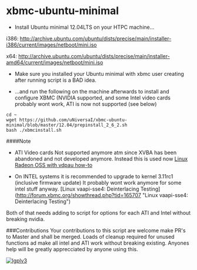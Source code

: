 xbmc-ubuntu-minimal
===================

* Install Ubuntu minimal 12.04LTS on your HTPC machine...

i386: http://archive.ubuntu.com/ubuntu/dists/precise/main/installer-i386/current/images/netboot/mini.iso

x64: http://archive.ubuntu.com/ubuntu/dists/precise/main/installer-amd64/current/images/netboot/mini.iso

* Make sure you installed your Ubuntu minimal with xbmc user creating after running script is a BAD idea.

* ...and run the following on the machine afterwards to install and configure XBMC (NVIDIA supported, and some Intel video cards probably wont work, ATI is now not supported (see below)

```
cd ~ 
wget https://github.com/uNiversaI/xbmc-ubuntu-minimal/blob/master/12.04/prepinstall_2_6_2.sh
bash ./xbmcinstall.sh
```

####Note

* ATI Video cards Not supported anymore atm since XVBA has been abandoned and not developed anymore.
Instead this is used now [Linux Radeon OSS with vdpau how-to](http://forum.xbmc.org/showthread.php?tid=174854 "Linux Radeon OSS with vdpau how-to")

* On INTEL systems it is recommended to upgrade to kernel 3.11rc1 (inclusive firmware update) It probably wont work anymore for some intel stuff anyway.
[Linux vaapi-sse4: Deinterlacing Testing] (http://forum.xbmc.org/showthread.php?tid=165707 "Linux vaapi-sse4: Deinterlacing Testing")

Both of that needs adding to script for options for each ATI and Intel without breaking nvidia.

###Contributions
Your contributions to this script are welcome make PR's to Master and shall be merged.
Loads of cleanup required for unused functions ad make all intel and ATI work without breaking existing.
Anyones help will be greatly apprecciated by anyone using this.

[![lgplv3](https://f.cloud.github.com/assets/3521959/153710/2745bbea-7601-11e2-8b61-c8ff3ef97d32.png)](http://www.gnu.org/licenses/lgpl.txt)
